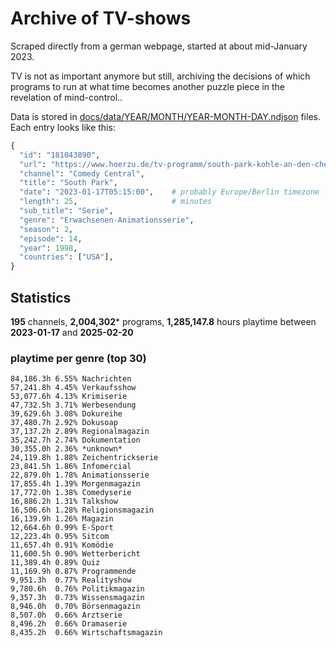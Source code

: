 # Archive of TV-shows

Scraped directly from a german webpage, started at about mid-January 2023.

TV is not as important anymore but still, archiving the decisions of which programs to run at what time
becomes another puzzle piece in the revelation of mind-control.. 

Data is stored in [docs/data/YEAR/MONTH/YEAR-MONTH-DAY.ndjson](docs/data/) files. 
Each entry looks like this:

```python
{
  "id": "181043890", 
  "url": "https://www.hoerzu.de/tv-programm/south-park-kohle-an-den-chefkoch/bid_181043890/", 
  "channel": "Comedy Central", 
  "title": "South Park", 
  "date": "2023-01-17T05:15:00",    # probably Europe/Berlin timezone 
  "length": 25,                     # minutes 
  "sub_title": "Serie", 
  "genre": "Erwachsenen-Animationsserie", 
  "season": 2, 
  "episode": 14, 
  "year": 1998, 
  "countries": ["USA"],
}
```

## Statistics

**195** channels, **2,004,302*** programs, **1,285,147.8** hours playtime between **2023-01-17** and **2025-02-20**


### playtime per genre (top 30)

    84,186.3h 6.55% Nachrichten
    57,241.8h 4.45% Verkaufsshow
    53,077.6h 4.13% Krimiserie
    47,732.5h 3.71% Werbesendung
    39,629.6h 3.08% Dokureihe
    37,480.7h 2.92% Dokusoap
    37,137.2h 2.89% Regionalmagazin
    35,242.7h 2.74% Dokumentation
    30,355.0h 2.36% *unknown*
    24,119.8h 1.88% Zeichentrickserie
    23,841.5h 1.86% Infomercial
    22,879.0h 1.78% Animationsserie
    17,855.4h 1.39% Morgenmagazin
    17,772.0h 1.38% Comedyserie
    16,886.2h 1.31% Talkshow
    16,506.6h 1.28% Religionsmagazin
    16,139.9h 1.26% Magazin
    12,664.6h 0.99% E-Sport
    12,223.4h 0.95% Sitcom
    11,657.4h 0.91% Komödie
    11,600.5h 0.90% Wetterbericht
    11,389.4h 0.89% Quiz
    11,169.9h 0.87% Programmende
    9,951.3h  0.77% Realityshow
    9,780.6h  0.76% Politikmagazin
    9,357.3h  0.73% Wissensmagazin
    8,946.0h  0.70% Börsenmagazin
    8,507.0h  0.66% Arztserie
    8,496.2h  0.66% Dramaserie
    8,435.2h  0.66% Wirtschaftsmagazin

